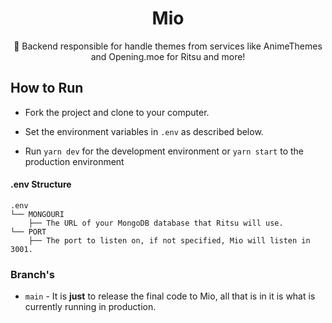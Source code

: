 <h1 align="center">Mio</h1>

<p align="center">📡 Backend responsible for handle themes from services like AnimeThemes and Opening.moe for Ritsu and more!</p>

## How to Run

- Fork the project and clone to your computer.

- Set the environment variables in `.env` as described below.

- Run `yarn dev` for the development environment or `yarn start` to the production environment

#### .env Structure

```ascii
.env
└── MONGOURI
    ├── The URL of your MongoDB database that Ritsu will use.
└── PORT
    ├── The port to listen on, if not specified, Mio will listen in 3001.
```

### Branch's

- `main` - It is **just** to release the final code to Mio, all that is in it is what is currently running in production.
